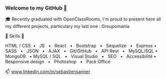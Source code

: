 ### Welcome to my GitHub  👋  

🎓  Recently graduated with OpenClassRooms, I'm proud to present here all my different projects, particulary my last one : Groupomania

🔨  Skills  🔨

HTML / CSS  •   JS   •   React   •   Bootstrap   •   Sequelize   •   Express   •   SASS   •   JSON   •   AJAX   •   Git/GitHub   •   API Rest   •   MySQL/SQL   •   MongoDB   •   MySQL / SQL   •   Visual Studio   •   SEO   •   Accessibilité   •   Responsive design   •   Photoshop   •   Pack Office

📫  www.linkedin.com/in/sebastiensanner
